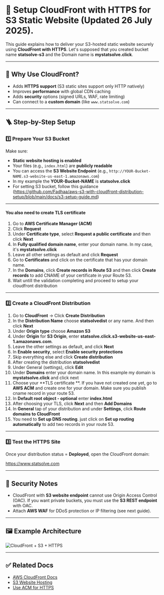 
# 🚀 Setup CloudFront with HTTPS for S3 Static Website (Updated 26 July 2025).

This guide explains how to deliver your S3-hosted static website securely using **CloudFront with HTTPS**.
Let's supposed that you created bucket name **statsolve-s3** and the Domain name is **mystatsolve.click**.

---

## 🧭 Why Use CloudFront?

- Adds **HTTPS support** (S3 static sites support only HTTP natively)
- Improves **performance** with global CDN caching
- Adds **security** options (signed URLs, WAF, rate limiting)
- Can connect to a **custom domain** (like `www.statsolve.com`)

---

## 🪜 Step-by-Step Setup

### 1️⃣ Prepare Your S3 Bucket
Make sure:
- **Static website hosting is enabled**
- Your files (e.g., `index.html`) are **publicly readable**
- You can access the **S3 Website Endpoint** (e.g., `http://YOUR-Bucket-NAME.s3-website-us-east-1.amazonaws.com`)
- In my example the **YOUR-Bucket-NAME** is **statsolve.click**
- For setting S3 bucket, follow this guidance (https://github.com/Fadhaa/aws-s3-with-cloudfront-distribution-setup/blob/main/docs/s3-setup-guide.md)


---
####  You also need to create TLS certificate
1. Go to **AWS Certificate Manager (ACM)**
2. Click **Request**
3. Under **Certificate type**, select **Request a public certificate** and then click **Next**
4. In **Fully qualified domain name**, enter your domain name. In my case, it's **mystatsolve.click**
5. Leave all other settings as default and click **Request**
6. Go to **Certificates** and click on the certificate that has your domain name.
7. In the **Domains**, click **Create records in Route 53** and then click **Create records** to add CNAME of your certificate in your Route 53.
8. Wait untill the validation completing and proceed to setup your cloudfront distribution



---

### 2️⃣ Create a CloudFront Distribution

1. Go to **CloudFront** → Click **Create Distribution**
2. In the **Distribution Name** choose **statsolvedist** or any name. And then click **Next**
3. Under **Origin type** choose **Amazon S3**
4. Under **Origin** for **S3 Origin**, enter **statsolve.click.s3-website-us-east-1.amazonaws.com**.
5. Leave the other settings as default, and click **Next**
6. In **Enable security**, select **Enable security protections**
7. Skip everything else and click **Create distribution**
8. After creating the distribution **statsolvedist**
9. Under General (settings), click **Edit**
10. Under **Domains** enter your domain name. In this example my domain is **mystatsolve.click** and click next
11. Choose your **TLS certificate **. If you have not created one yet, go to **AWS ACM** and create one for your domain. Make sure you publish cname record in your route 53.
12. In **Default root object - optional** enter **index.html**
13. After choosing your TLS, click **Next** and then **Add Domains**
14. In **General** tap of your distribution and under **Settings**, click **Route domains to CloudFront**
15. You need to **Set up DNS routing**. just click on **Set up routing automatically** to add two records in your route 53.

---

### 3️⃣ Test the HTTPS Site

Once your distribution status = **Deployed**, open the CloudFront domain: 

https://www.statsolve.com

---

## 🔐 Security Notes

- CloudFront with **S3 website endpoint** cannot use Origin Access Control (OAC). If you want private buckets, you must use the **S3 REST endpoint** with OAC.
- Attach **AWS WAF** for DDoS protection or IP filtering (see next guide).

---

## 🖼 Example Architecture

![CloudFront + S3 + HTTPS](../assets/cloudfront-s3-https.png)

---

## ✅ Related Docs

- [AWS CloudFront Docs](https://docs.aws.amazon.com/cloudfront/)
- [S3 Website Hosting](https://docs.aws.amazon.com/AmazonS3/latest/userguide/WebsiteHosting.html)
- [Use ACM for HTTPS](https://docs.aws.amazon.com/acm/latest/userguide/gs-acm-request-public.html)




